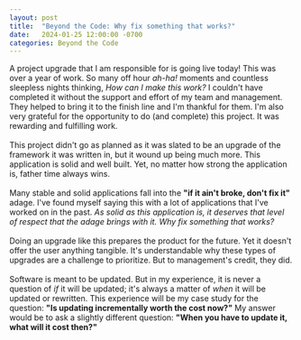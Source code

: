 ```yaml
---
layout: post
title:  "Beyond the Code: Why fix something that works?"
date:   2024-01-25 12:00:00 -0700
categories: Beyond the Code
---
```


A project upgrade that I am responsible for is going live today! This was over a year of work. So many off hour <i>ah-ha!</i> moments and countless sleepless nights thinking, <i>How can I make this work?</i> I couldn't have completed it without the support and effort of my team and management. They helped to bring it to the finish line and I'm thankful for them. I'm also very grateful for the opportunity to do (and complete) this project. It was rewarding and fulfilling work.
<br><br>
This project didn't go as planned as it was slated to be an upgrade of the framework it was written in, but it wound up being much more. This application is solid and well built. Yet, no matter how strong the application is, father time always wins. 
<br><br>
Many stable and solid applications fall into the <b>"if it ain't broke, don't fix it"</b> adage. I've found myself saying this with a lot of applications that I've worked on in the past. <i>As solid as this application is, it deserves that level of respect that the adage brings with it. Why fix something that works?</i>
<br><br>
Doing an upgrade like this prepares the product for the future. Yet it doesn't offer the user anything tangible. It's understandable why these types of upgrades are a challenge to prioritize. But to management's credit, they did.
<br><br>
Software is meant to be updated. But in my experience, it is never a question of <i>if</i> it will be updated; it's always a matter of <i>when</i> it will be updated or rewritten. This experience will be my case study for the question: <b>"Is updating incrementally worth the cost now?"</b> My answer would be to ask a slightly different question: <b>"When you have to update it, what will it cost then?"</b>